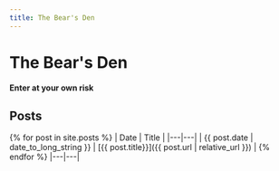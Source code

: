 ```yaml
---
title: The Bear's Den
---
```


# The Bear's Den
__Enter at your own risk__
## Posts
{% for post in site.posts %}
| Date | Title |
|---|---|
| {{ post.date | date_to_long_string }} | [{{ post.title}}]({{ post.url | relative_url }}) |
{% endfor %}
|---|---|
